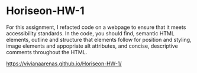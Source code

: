 # Horiseon-HW-1

For this assignment, I refacted code on a webpage to ensure that it meets accessibility standards. In the code, you should find, semantic HTML elements, outline and structure that elements follow for position and styling, image elements and appopriate alt attributes, and concise, descriptive comments throughout the HTML. 

https://vivianaarenas.github.io/Horiseon-HW-1/

